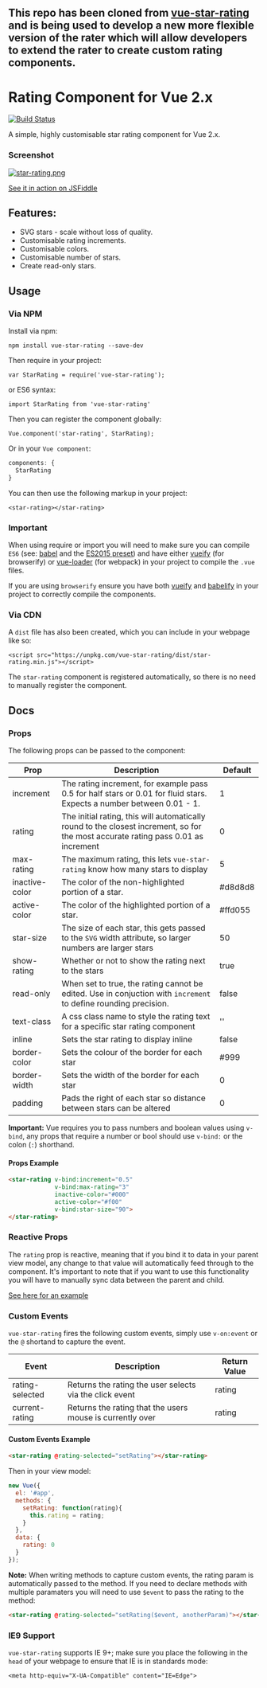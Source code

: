## This repo has been cloned from [vue-star-rating](https://github.com/craigh411/vue-star-rating) and is being used to develop a new more flexible version of the rater which will allow developers to extend the rater to create custom rating components. 

# Rating Component for Vue 2.x

[![Build Status](https://travis-ci.org/craigh411/vue-star-rating.svg?branch=master)](https://travis-ci.org/craigh411/vue-star-rating)

A simple, highly customisable star rating component for Vue 2.x.

### Screenshot

[![star-rating.png](https://s13.postimg.org/rle6t2g3r/star_rating.png)](https://postimg.org/image/wwt3ds26b/)

[See it in action on JSFiddle](https://jsfiddle.net/craig_h_411/992o7cq5/)

## Features:

  - SVG stars - scale without loss of quality.
  - Customisable rating increments.
  - Customisable colors.
  - Customisable number of stars.
  - Create read-only stars.
 
## Usage

### Via NPM

Install via npm:

`npm install vue-star-rating --save-dev`

Then require in your project:

`var StarRating = require('vue-star-rating');`

or ES6 syntax:

`import StarRating from 'vue-star-rating'`

Then you can register the component globally:

`Vue.component('star-rating', StarRating);`

Or in your `Vue component`:

```javascript
components: {
  StarRating
}
```

You can then use the following markup in your project:

`<star-rating></star-rating>`

### Important

When using require or import you will need to make sure you can compile `ES6` (see: [babel](https://babeljs.io)  and the [ES2015 preset](https://babeljs.io/docs/plugins/preset-es2015/)) and have either [vueify](https://github.com/vuejs/vueify) (for browserify) or [vue-loader](https://github.com/vuejs/vue-loader) (for webpack) in your project to compile the `.vue` files.

If you are using `browserify` ensure you have both [vueify](https://github.com/vuejs/vueify) and [babelify](https://github.com/babel/babelify) in your project to correctly compile the components. 

### Via CDN

A `dist` file has also been created, which you can include in your webpage like so:

`<script src="https://unpkg.com/vue-star-rating/dist/star-rating.min.js"></script>`

The `star-rating` component is registered automatically, so there is no need to manually register the component.

## Docs

### Props

The following props can be passed to the component:

| Prop  | Description | Default |
| ------------- | ------------- |-------------|
| increment  |  The rating increment, for example pass 0.5 for half stars or 0.01 for fluid stars. Expects a number between 0.01 - 1. | 1
| rating  | The initial rating, this will automatically round to the closest increment, so for the most accurate rating pass 0.01 as increment  | 0 |
| max-rating  | The maximum rating, this lets `vue-star-rating` know how many stars to display | 5 |
| inactive-color  | The color of the non-highlighted portion of a star.  | #d8d8d8 |
| active-color  | The color of the highlighted portion of a star.  | #ffd055 |
| star-size  | The size of each star, this gets passed to the `SVG` width attribute, so  larger numbers are larger stars  | 50 |
| show-rating  | Whether or not to show the rating next to the stars  | true |
| read-only  | When set to true, the rating cannot be edited. Use in conjuction with `increment` to define rounding precision.  | false |
| text-class  | A css class name to style the rating text for a specific star rating component | '' |
| inline  | Sets the star rating to display inline | false |
| border-color  | Sets the colour of the border for each star | #999 |
| border-width  | Sets the width of the border for each star | 0 |
| padding  | Pads the right of each star so distance between stars can be altered | 0 |

**Important:** Vue requires you to pass numbers and boolean values using `v-bind`, any props that require a number or bool should use `v-bind:` or the colon (`:`) shorthand.

#### Props Example

```HTML
<star-rating v-bind:increment="0.5" 
             v-bind:max-rating="3" 
             inactive-color="#000" 
             active-color="#f00" 
             v-bind:star-size="90">
</star-rating>
```

### Reactive Props

The `rating` prop is reactive, meaning that if you bind it to data in your parent view model, any change to that value will automatically feed through to the component. It's important to note that if you want to use this functionality you will have to manually sync data between the parent and child. 

[See here for an example](https://jsfiddle.net/craig_h_411/g8x3z5ps/)

### Custom Events

`vue-star-rating` fires the following custom events, simply use `v-on:event` or the `@` shortand to capture the event.

| Event  | Description | Return Value
| ------------- | ------------- |-----------|
| rating-selected  | Returns the rating the user selects via the click event |  rating
| current-rating  | Returns the rating that the users mouse is currently over  | rating


#### Custom Events Example

```HTML
<star-rating @rating-selected="setRating"></star-rating>
```

Then in your view model:

```javascript
new Vue({
  el: '#app',
  methods: {
    setRating: function(rating){
      this.rating = rating;
    }
  },
  data: {
    rating: 0
  }
});

```

**Note:** When writing methods to capture custom events, the rating param is automatically passed to the method. If you need to declare methods with multiple paramaters you will need to use `$event` to pass the rating to the method:

```HTML
<star-rating @rating-selected="setRating($event, anotherParam)"></star-rating>
```

### IE9 Support
  
  `vue-star-rating` supports IE 9+; make sure you place the following in the `head` of your webpage to ensure that IE is in standards mode:
  
`<meta http-equiv="X-UA-Compatible" content="IE=Edge">`
  
  

